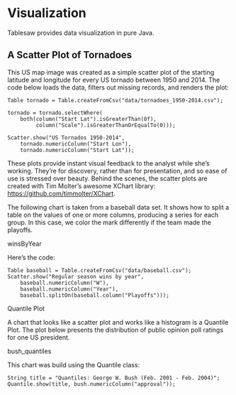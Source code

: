 # Visualization

Tablesaw provides data visualization in pure Java. 

## A Scatter Plot of Tornadoes

This US map image was created as a simple scatter plot of the starting latitude and longitude 
for every US tornado between 1950 and 2014. The code below loads the data, filters out missing records, 
and renders the plot:

    Table tornado = Table.createFromCsv("data/tornadoes_1950-2014.csv");

    tornado = tornado.selectWhere(
        both(column("Start Lat").isGreaterThan(0f),
             column("Scale").isGreaterThanOrEqualTo(0)));

    Scatter.show("US Tornados 1950-2014",
        tornado.numericColumn("Start Lon"),
        tornado.numericColumn("Start Lat"));

These plots provide instant visual feedback to the analyst while she’s working. They’re for discovery, rather than for presentation, and so ease of use is stressed over beauty. Behind the scenes, the scatter plots are created with Tim Molter’s awesome XChart library: https://github.com/timmolter/XChart.

The following chart is taken from a baseball data set. It shows how to split a table on the values of one or more columns, 
producing a series for each group. In this case, we color the mark differently if the team made the playoffs. 

winsByYear

Here’s the code:

    Table baseball = Table.createFromCsv("data/baseball.csv");
    Scatter.show("Regular season wins by year",
        baseball.numericColumn("W"),
        baseball.numericColumn("Year"),
        baseball.splitOn(baseball.column("Playoffs")));
        
Quantile Plot

A chart that looks like a scatter plot and works like a histogram is a Quantile Plot. 
The plot below presents the distribution of public opinion poll ratings for one US president.

bush_quantiles

This chart was build using the Quantile class:

    String title = "Quantiles: George W. Bush (Feb. 2001 - Feb. 2004)";
    Quantile.show(title, bush.numericColumn("approval"));


 
